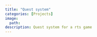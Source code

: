 ```yaml
---
title: "Quest system"
categories: [Projects]
image: 
  path: 
description: Quest system for a rts game
---
```

